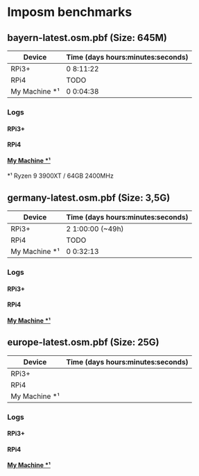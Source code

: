 # Imposm benchmarks

## bayern-latest.osm.pbf (Size: 645M)

|    Device    | Time (days hours:minutes:seconds) |
|--------------|-----------------------------------|
|RPi3+         | 0 8:11:22                         |
|RPi4          | TODO                              |
|My Machine *¹ | 0 0:04:38                         |

### Logs

#### RPi3+

#### RPi4

#### [My Machine *¹](logs/bayern-latest-26-11-2021-c0.log)

*¹ Ryzen 9 3900XT / 64GB 2400MHz

## germany-latest.osm.pbf (Size: 3,5G)

|    Device    | Time (days hours:minutes:seconds) |
|--------------|-----------------------------------|
|RPi3+         | 2 1:00:00 (~49h)                  |
|RPi4          | TODO                              |
|My Machine *¹ | 0 0:32:13                         |

### Logs

#### RPi3+

#### RPi4

#### [My Machine *¹](logs/germany-latest-26-11-2021-c0.log)

## europe-latest.osm.pbf (Size: 25G)

|    Device    | Time (days hours:minutes:seconds) |
|--------------|-----------------------------------|
|RPi3+         ||
|RPi4          ||
|My Machine *¹ ||

### Logs

#### RPi3+

#### RPi4

#### [My Machine *¹](logs/europe-latest-26-11-2021-c0.log)
